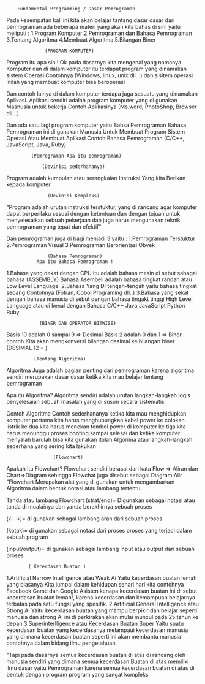         Fundamental Programming / Dasar Pemrograman

Pada kesempatan kali ini kita akan belajar tantang dasar dasar dari pemrograman ada beberapa materi yang akan kita bahas di sini yaitu meliputi :
1.Program Komputer
2.Pemrograman dan Bahasa Pemrograman
3.Tentang Algoritma
4.Membuat Algoritma
5.Bilangan Biner

                  (PROGRAM KOMPUTER)

Program itu apa sih !
Ok pada dasarnya kita mengenal yang namanya Komputer dan di dalam komputer itu terdapat program yang dinamakan sistem Operasi Contohnya (Windows, linux, unix dll...) dan sisitem operasi inilah yang membuat komputer bisa beroperasi

Dan contoh lainya di dalam komputer terdapa juga sesuatu yang dinamakan Aplikasi.
Aplikasi sendiri adalah program komputer yang di gunakan Masnusia untuk bekerja
Contoh Aplikasinya (Ms.word, PhotoShop, Browser dll...)

Dan ada satu lagi program komputer yaitu Bahsa Pemrograman
Bahasa Pemrograman ini di gunakan Manusia Untuk Membuat Program Sistem Operasi Atau Membuat Aplikasi Contoh Bahasa Pemrograman (C/C++, JavaScript, Java, Ruby)

             (Pemrograman Apa itu pemrograman)

                 (Devinisi sederhananya)

Program adalah kumpulan atau serangkaian Instruksi Yang kita Berikan kepada komputer

                   (Devinisi Kompleks)

"Program adalah urutan instruksi terstuktur, yang di rancang agar komputer dapat berperilaku sesuai dengan ketentuan dan dengan tujuan untuk menyelesaikan sebuah pekerjaan dan juga harus mengunakan teknik pemrograman yang tepat dan efektif"

Dan pemrograman juga di bagi menjadi 3 yaitu :
1.Pemrograman Terstuktur
2.Pemrograman Visual
3.Pemrograman Berorientasi Obyek

                   (Bahasa Pemrograman)
               Apa itu Bahasa Pemrograman !

1.Bahasa yang dekat dengan CPU itu adalah bahasa mesin di sebut sabagai bahasa (ASSEMBLY)
Bahasa Asembeli adalah bahasa tingkat randah atau Low Level Language.
2.Bahasa Yang DI tengah-tengah yaitu bahasa tingkat sedang Contohnya (Fotran, Cobol Programing dll..)
3.Bahasa yang sekat dengan bahasa manusia di sebut dengan bahasa tingakt tinggi High Level Language atau di kenal dengan Bahasa C/C++ Java JavaScript Python Ruby

                {BINER DAN OPERATOR BITWISE}

Basis 10 adalah 0 sampai 9 => Desimal
Basis 2 adalah 0 dan 1 => Biner
contoh Kita akan mengkonversi bilangan desimal ke bilangan biner (DESIMAL 12 = )

              (Tentang Algoritma)

Algoritma Juga adalah bagian penting dari pemrograman karena algoritma sendiri merupakan dasar dasar ketika kita mau belajar tentang pemrograman

Apa itu Algoritma?
Algoritma sendiri adalah urutan langkah-langkah logis penyelesaian sebuah masalah yang di susun secara sistematis

Contoh Algoritma
Contoh sederhananya ketika kita mau menghidupkan komputer
pertama kita harus menghubungkan kabel power ke colokan listrik
ke dua kita harus menekan tombol power di komputer
ke tiga kita harus menunggu proses booting sampai selesai
dan ketika komputer menyalah barulah bisa kita gunakan
itulah Algorima atau langkah-langkah sederhana yang sering kita lakukan

                     (Flowchart)

Apakah itu Flowchart?
Flowchart sendiri berasal dari kata Flow => Aliran dan Chart=>Diagram sehingga Flowchat juga disebut sebagai Diagram Alir
"Flowchart Merupakan alat yang di gunakan untuk mengambarkan Algoritma dalam bentuk notasi atau lambang tertentu.

Tanda atau lambang Flowchart
(strat/end)= Digunakan sebagai notasi atau tanda di mualainya dan yanda berakhirnya sebuah proses

(<- ->)= di gunakan sebagai lambang arah dari sebuah proses

(kotak)= di gunakan sebagai notasi dari proses proses yang terjadi dalam sebuah program

(input/output)= di gunakan sebagai lambang input atau output dari sebuah proses

            ( Kecerdasan Buatan )

1.Artificial Narrow Intelligence atau Weak Ai
Yaitu kecerdasan buatan lemah yang biasanya Kita jumpai dalam kehidupan sehari hari kita contohnya Facebook Game dan Google Asisten
kenapa kecerdasan buatan ini di sebut kecerdasan buatan lemah!, karena kecerdasan dan kemampuan belajarnya terbatas pada satu fungsi yang spesifik.
2.Artificial General Intelligence atau Strong Ai
Yaitu kecerdasan buatan yang mampu berpikir dan belajar seperti manusia dan strong Ai ini di perkirakan akan mulai muncul pada 25 tahun ke depan
3.Superinterlligence atau Kecerdasan Buatan Super
Yaitu suatu kecerdasan buatan yang kecerdasanya melampaui kecerdasan manusia yang di mana kecerdasan buatan seperti ini akan membantu manusia contohnya dalam bidang ilmu pengetahuan

"Tapi pada dasarnya semua kecerdasan buatan di atas di rancang oleh manusia sendiri yang dimana semua kecerdasan Buatan di atas memiliki ilmu dasar yaitu Pemrograman karena semua kecerdasan buatan di atas di bentuk dengan program program yang sangat kompleks
